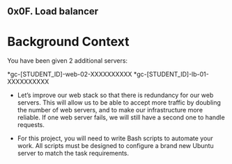 ## 0x0F. Load balancer

# Background Context
You have been given 2 additional servers:

*gc-[STUDENT_ID]-web-02-XXXXXXXXXX
*gc-[STUDENT_ID]-lb-01-XXXXXXXXXX
- Let’s improve our web stack so that there is redundancy for our web servers. This will allow us to be able to accept more traffic by doubling the number of web servers, and to make our infrastructure more reliable. If one web server fails, we will still have a second one to handle requests.

- For this project, you will need to write Bash scripts to automate your work. All scripts must be designed to configure a brand new Ubuntu server to match the task requirements.
